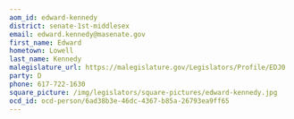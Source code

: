```yaml
---
aom_id: edward-kennedy
district: senate-1st-middlesex
email: edward.kennedy@masenate.gov
first_name: Edward
hometown: Lowell
last_name: Kennedy
malegislature_url: https://malegislature.gov/Legislators/Profile/EDJ0
party: D
phone: 617-722-1630
square_picture: /img/legislators/square-pictures/edward-kennedy.jpg
ocd_id: ocd-person/6ad38b3e-46dc-4367-b85a-26793ea9ff65
---
```

